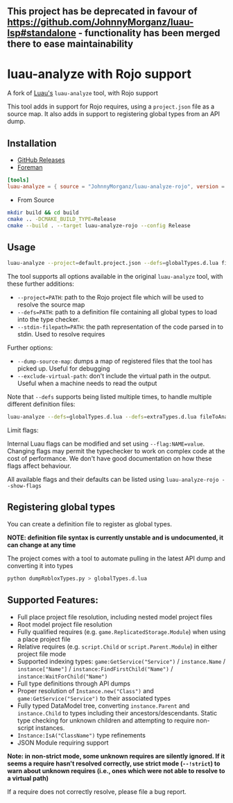 ## This project has be deprecated in favour of https://github.com/JohnnyMorganz/luau-lsp#standalone - functionality has been merged there to ease maintainability

# luau-analyze with Rojo support

A fork of [Luau's](https://github.com/Roblox/luau) `luau-analyze` tool, with Rojo support

This tool adds in support for Rojo requires, using a `project.json` file as a source map.
It also adds in support to registering global types from an API dump.

## Installation

- [GitHub Releases](https://github.com/JohnnyMorganz/luau-analyze-rojo/releases)
- [Foreman](https://github.com/Roblox/foreman)

```toml
[tools]
luau-analyze = { source = "JohnnyMorganz/luau-analyze-rojo", version = "*" }
```

- From Source

```sh
mkdir build && cd build
cmake .. -DCMAKE_BUILD_TYPE=Release
cmake --build . --target luau-analyze-rojo --config Release
```

## Usage

```sh
luau-analyze --project=default.project.json --defs=globalTypes.d.lua fileToAnalyse.luau
```

The tool supports all options available in the original `luau-analyze` tool, with these further additions:

<!-- - `--sourcemap=PATH`: path to a Rojo-style [source map](https://github.com/rojo-rbx/rojo/pull/530) -->
<!-- [**DEPRECATED: use `--sourcemap=PATH` instead**] -->

- `--project=PATH`: path to the Rojo project file which will be used to resolve the source map
- `--defs=PATH`: path to a definition file containing all global types to load into the type checker.
- `--stdin-filepath=PATH`: the path representation of the code parsed in to stdin. Used to resolve requires

Further options:

- `--dump-source-map`: dumps a map of registered files that the tool has picked up. Useful for debugging
- `--exclude-virtual-path`: don't include the virtual path in the output. Useful when a machine needs to read the output

Note that `--defs` supports being listed multiple times, to handle multiple different definition files:

```sh
luau-analyze --defs=globalTypes.d.lua --defs=extraTypes.d.lua fileToAnalyse.luau
```

Limit flags:

Internal Luau flags can be modified and set using `--flag:NAME=value`.
Changing flags may permit the typechecker to work on complex code at the cost of performance.
We don't have good documentation on how these flags affect behaviour.

All available flags and their defaults can be listed using `luau-analyze-rojo --show-flags`

## Registering global types

You can create a definition file to register as global types.

**NOTE: definition file syntax is currently unstable and is undocumented, it can change at any time**

The project comes with a tool to automate pulling in the latest API dump and converting it into types

```sh
python dumpRobloxTypes.py > globalTypes.d.lua
```

## Supported Features:

- Full place project file resolution, including nested model project files
- Root model project file resolution
- Fully qualified requires (e.g. `game.ReplicatedStorage.Module`) when using a place project file
- Relative requires (e.g. `script.Child` or `script.Parent.Module`) in either project file mode
- Supported indexing types: `game:GetService("Service")` / `instance.Name` / `instance["Name"]` / `instance:FindFirstChild("Name")` / `instance:WaitForChild("Name")`
- Full type definitions through API dumps
- Proper resolution of `Instance.new("Class")` and `game:GetService("Service")` to their associated types
- Fully typed DataModel tree, converting `instance.Parent` and `instance.Child` to types including their ancestors/descendants. Static type checking for unknown children and attempting to require non-script instances.
- `Instance:IsA("ClassName")` type refinements
- JSON Module requiring support

**Note: in non-strict mode, some unknown requires are silently ignored. If it seems a require hasn't resolved correctly, use strict mode (`--!strict`) to warn about unknown requires (i.e., ones which were not able to resolve to a virtual path)**

If a require does not correctly resolve, please file a bug report.
